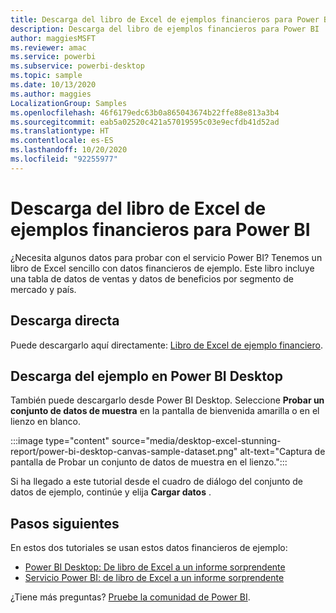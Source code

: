 ```yaml
---
title: Descarga del libro de Excel de ejemplos financieros para Power BI
description: Descarga del libro de ejemplos financieros para Power BI
author: maggiesMSFT
ms.reviewer: amac
ms.service: powerbi
ms.subservice: powerbi-desktop
ms.topic: sample
ms.date: 10/13/2020
ms.author: maggies
LocalizationGroup: Samples
ms.openlocfilehash: 46f6179edc63b0a865043674b22ffe88e813a3b4
ms.sourcegitcommit: eab5a02520c421a57019595c03e9ecfdb41d52ad
ms.translationtype: HT
ms.contentlocale: es-ES
ms.lasthandoff: 10/20/2020
ms.locfileid: "92255977"
---
```

# <a name="download-the-financial-sample-excel-workbook-for-power-bi"></a>Descarga del libro de Excel de ejemplos financieros para Power BI
¿Necesita algunos datos para probar con el servicio Power BI? Tenemos un libro de Excel sencillo con datos financieros de ejemplo. Este libro incluye una tabla de datos de ventas y datos de beneficios por segmento de mercado y país. 

## <a name="download-it-directly"></a>Descarga directa

Puede descargarlo aquí directamente: [Libro de Excel de ejemplo financiero](https://go.microsoft.com/fwlink/?LinkID=521962).

## <a name="get-the-sample-in-power-bi-desktop"></a>Descarga del ejemplo en Power BI Desktop

También puede descargarlo desde Power BI Desktop. Seleccione **Probar un conjunto de datos de muestra** en la pantalla de bienvenida amarilla o en el lienzo en blanco.

:::image type="content" source="media/desktop-excel-stunning-report/power-bi-desktop-canvas-sample-dataset.png" alt-text="Captura de pantalla de Probar un conjunto de datos de muestra en el lienzo."::: 

Si ha llegado a este tutorial desde el cuadro de diálogo del conjunto de datos de ejemplo, continúe y elija **Cargar datos** .

## <a name="next-steps"></a>Pasos siguientes

En estos dos tutoriales se usan estos datos financieros de ejemplo:

- [Power BI Desktop: De libro de Excel a un informe sorprendente](desktop-excel-stunning-report.md)
- [Servicio Power BI: de libro de Excel a un informe sorprendente](service-from-excel-to-stunning-report.md)

¿Tiene más preguntas? [Pruebe la comunidad de Power BI](https://community.powerbi.com/).

